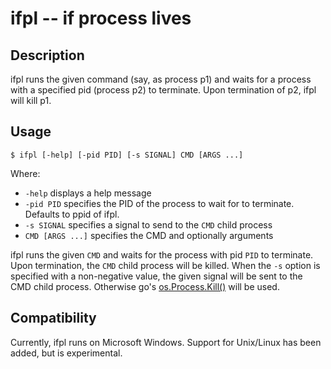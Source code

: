 ifpl -- if process lives
========================

Description
-----------

ifpl runs the given command (say, as process p1) and waits for a process with a specified pid (process p2) to terminate.
Upon termination of p2, ifpl will kill p1.

Usage
-----

`$ ifpl [-help] [-pid PID] [-s SIGNAL] CMD [ARGS ...]`

Where:

  - `-help` displays a help message
  - `-pid PID` specifies the PID of the process to wait for to terminate. Defaults to ppid of ifpl.
  - `-s SIGNAL` specifies a signal to send to the `CMD` child process
  - `CMD [ARGS ...]` specifies the CMD and optionally arguments
  
ifpl runs the given `CMD` and waits for the process with pid `PID` to terminate.
Upon termination, the `CMD` child process will be killed.
When the `-s` option is specified with a non-negative value, the given signal will be sent to the CMD child process.
Otherwise go's [os.Process.Kill()](https://golang.org/pkg/os/#Process.Kill) will be used.


Compatibility
-------------

Currently, ifpl runs on Microsoft Windows.
Support for Unix/Linux has been added, but is experimental.
